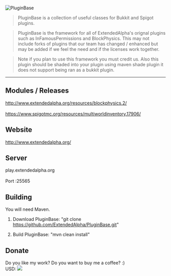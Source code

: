 ![PluginBase](http://i.imgur.com/FnI94dk.png)

> PluginBase is a collection of useful classes for Bukkit and Spigot plugins.

> PluginBase is the framework for all of ExtendedAlpha's orignal plugins such as InFamousPermissions and BlockPhysics. This may not include forks of plugins that our team has changed / enhanced but may be added if we feel the need and if the licenses work together.

> Note if you plan to use this framework you must credit us. Also this plugin should be shaded into your plugin using maven shade plugin it does not support being ran as a bukkit plugin.
***

## Modules / Releases
http://www.extendedalpha.org/resources/blockphysics.2/ <br> </br>
https://www.spigotmc.org/resources/multiworldinventory.17906/

## Website
http://www.extendedalpha.org/

## Server
play.extendedalpha.org <br> </br>
Port :25565

## Building

You will need Maven.

1) Download PluginBase: "git clone https://github.com/ExtendedAlpha/PluginBase.git"

2) Build PluginBase: "mvn clean install"

## Donate
<p>Do you like my work? Do you want to buy me a coffee? :)<br>
USD: <a href="https://www.paypal.com/us/cgi-bin/webscr?cmd=_flow&SESSION=tEw_ZZBXcHHmBj76Q2OiuGEzzX6S3kFPGNkTyDkbGgsBzwK-qskg1_0kLiO&dispatch=50a222a57771920b6a3d7b606239e4d529b525e0b7e69bf0224adecfb0124e9b61f737ba21b081984719ecfa9a8ffe80733a1a700ced90ae"><img src="https://www.paypalobjects.com/en_US/i/btn/btn_donate_LG.gif"></a></p>

